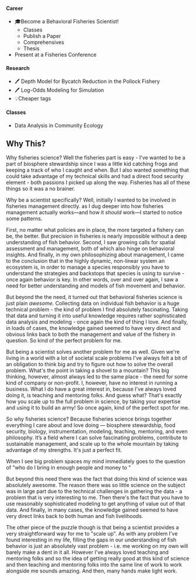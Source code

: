 #### Career 
- 🎓Become a Behavioral Fisheries Scientist!
	- Classes
	- Publish a Paper
	- Comprehensives
	- Thesis
- Present at a Fisheries Conference
#### Research
- 🖊️ Depth Model for Bycatch Reduction in the Pollock Fishery
- 🖊️ Log-Odds Modeling for Simulation
- 💡Cheaper tags
#### Classes
- Data Analysis in Community Ecology

## Why This?

Why fisheries science? Well the fisheries part is easy - I've wanted to be a part of biosphere stewardship since I was a little kid catching frogs and keeping a track of who I caught and when. But I also wanted something that could take advantage of my technical skills and had a direct food security element - both passions I picked up along the way. Fisheries has all of these things so it was a no brainer. 

Why be a scientist specifically? Well, initially I wanted to be involved in fisheries management directly. as I dug deeper into how fisheries management actually works—and how it _should_ work—I started to notice some patterns.

First, no matter what policies are in place, the more targeted a fishery can be, the better. But precision in fisheries is nearly impossible without a deep understanding of fish behavior. Second, I saw growing calls for spatial assessment and management, both of which also hinge on behavioral insights. And finally, in my own philosophizing about management, I came to the conclusion that in the highly dynamic, non-linear system an ecosystem is, in order to manage a species responsibly you have to understand the strategies and backstops that species is using to survive - once again behavior is key. In other words, over and over again, I saw a need for better understanding and models of fish movement and behavior.

But beyond the the need, it turned out that behavioral fisheries science is just plain _awesome._ Collecting data on individual fish behavior is a huge technical problem - the kind of problem I find absolutely fascinating. Taking that data and turning it into useful knowledge requires rather sophisticated data analysis and modeling - once again the kind of thing I love. And finally, in loads of cases, the knowledge gained seemed to have very direct and obvious links back to both the management and value of the fishery in question. So kind of the perfect problem for me. 

But being a scientist solves another problem for me as well. Given we're living in a world with a lot of societal scale problems I've always felt a bit of an obligation to think big and try to figure out how to solve the overall problem. What's the point in taking a shovel to a mountain? This big thinking, however, almost always led to the same place - the need for some kind of company or non-profit. I, however, have no interest in running a business. What I do have a great interest in, because I've always loved doing it, is teaching and mentoring folks. And guess what? That's exactly how you scale up to the full problem in science, by taking your expertise and using it to build an army! So once again, kind of the perfect spot for me.

So why fisheries science? Because fisheries science brings together everything I care about and love doing — biosphere stewardship, food security, biology, instrumentation, modeling, teaching, mentoring, and even philosophy. It’s a field where I can solve fascinating problems, contribute to sustainable management, and scale up to the whole mountain by taking advantage of my strengths. It's just a perfect fit. 



When I see big problem spaces my mind immediately goes to the question of "who do I bring in enough people and money to "


But beyond this need there was the fact that doing this kind of science was absolutely awesome. The reason there was so little science on the subject was in large part due to the technical challenges in gathering the data - a problem that is very interesting to me. Then there's the fact that you have to use reasonably sophisticated modeling to get anything of value out of that data. And finally, in many cases, the knowledge gained seemed to have very direct links back to both human and fish livelihoods. 

The other piece of the puzzle though is that being a scientist provides a very straightforward way for me to "scale up". As with any problem I've found interesting in my life, filling the gaps in our understanding of fish behavior is just an absolutely vast problem - i.e. me working on my own will barely make a dent in it all. However I've always loved teaching and mentoring folks and so the idea of getting really good at this kind of science and then teaching and mentoring folks into the same line of work to work alongside me sounds amazing. And then, many hands make light work. 